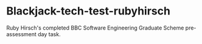 # Blackjack-tech-test-rubyhirsch
Ruby Hirsch's completed BBC Software Engineering Graduate Scheme pre-assessment day task.
